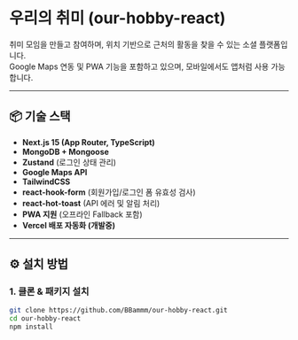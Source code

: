 # 우리의 취미 (our-hobby-react)

취미 모임을 만들고 참여하며, 위치 기반으로 근처의 활동을 찾을 수 있는 소셜 플랫폼입니다.  
Google Maps 연동 및 PWA 기능을 포함하고 있으며, 모바일에서도 앱처럼 사용 가능합니다.

---

## 📦 기술 스택

- **Next.js 15 (App Router, TypeScript)**
- **MongoDB + Mongoose**
- **Zustand** (로그인 상태 관리)
- **Google Maps API**
- **TailwindCSS**
- **react-hook-form** (회원가입/로그인 폼 유효성 검사)
- **react-hot-toast** (API 에러 및 알림 처리)
- **PWA 지원** (오프라인 Fallback 포함)
- **Vercel 배포 자동화 (개발중)**

---

## ⚙️ 설치 방법

### 1. 클론 & 패키지 설치
```bash
git clone https://github.com/BBammm/our-hobby-react.git
cd our-hobby-react
npm install